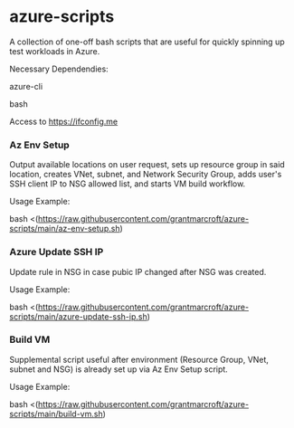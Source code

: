 # azure-scripts

A collection of one-off bash scripts that are useful for quickly spinning up test workloads in Azure.  

Necessary Dependendies:

azure-cli

bash

Access to https://ifconfig.me

### Az Env Setup ###

Output available locations on user request, sets up resource group in said location, creates VNet, subnet, and Network Security Group, adds user's SSH client IP to NSG allowed list, and starts VM build workflow.

Usage Example: 

bash <(https://raw.githubusercontent.com/grantmarcroft/azure-scripts/main/az-env-setup.sh)

### Azure Update SSH IP ###

Update rule in NSG in case pubic IP changed after NSG was created.

Usage Example:

bash <(https://raw.githubusercontent.com/grantmarcroft/azure-scripts/main/azure-update-ssh-ip.sh)

### Build VM ###

Supplemental script useful after environment (Resource Group, VNet, subnet and NSG) is already set up via Az Env Setup script.

Usage Example:

bash <(https://raw.githubusercontent.com/grantmarcroft/azure-scripts/main/build-vm.sh)
